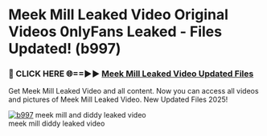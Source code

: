 # Meek Mill Leaked Video Original Videos 0nlyFans Leaked - Files Updated! (b997)

<h3>🔴 CLICK HERE 🌐==►► <a href="https://tinyurl.com/3hn5wdd3" rel="nofollow">Meek Mill Leaked Video Updated Files</a></h3>

Get Meek Mill Leaked Video and all content. Now you can access all videos and pictures of Meek Mill Leaked Video. New Updated Files 2025!

[![b997](https://i.imgur.com/4HnBqBT.gif)](https://tinyurl.com/3hn5wdd3)
meek mill and diddy leaked video<br>
meek mill diddy leaked video
